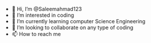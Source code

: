 - 👋 Hi, I’m @Saleemahmad123
- 👀 I’m interested in coding 
- 🌱 I’m currently learning computer Science Engineering 
- 💞️ I’m looking to collaborate on any type of coding 
- 📫 How to reach me 

<!---
Saleemahmad123/Saleemahmad123 is a ✨ special ✨ repository because its `README.md` (this file) appears on your GitHub profile.
You can click the Preview link to take a look at your changes.
--->
